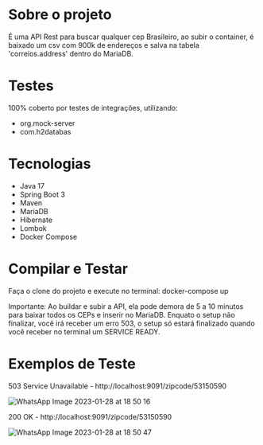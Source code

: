 # Sobre o projeto

É uma API Rest para buscar qualquer cep Brasileiro, ao subir o container, é baixado um csv com 900k de endereços e salva na tabela 'correios.address' dentro do MariaDB.

# Testes

100% coberto por testes de integrações, utilizando:

* org.mock-server
* com.h2databas
 
 # Tecnologias
 
* Java 17
* Spring Boot 3
* Maven
* MariaDB
* Hibernate
* Lombok
* Docker Compose

# Compilar e Testar

Faça o clone do projeto e execute no terminal: docker-compose up

Importante: Ao buildar e subir a API, ela pode demora de 5 a 10 minutos para baixar todos os CEPs e inserir no MariaDB. Enquato o setup não finalizar, você irá receber um erro 503, o setup só estará finalizado quando você receber no terminal um SERVICE READY.

# Exemplos de Teste

503 Service Unavailable - http://localhost:9091/zipcode/53150590

![WhatsApp Image 2023-01-28 at 18 50 16](https://user-images.githubusercontent.com/68476116/215292836-d29752a9-50d9-4331-8a3e-9d872ab40cde.jpeg)

200 OK - http://localhost:9091/zipcode/53150590

![WhatsApp Image 2023-01-28 at 18 50 47](https://user-images.githubusercontent.com/68476116/215292859-ccc15747-7aab-485a-b3d4-bddba5183838.jpeg)



